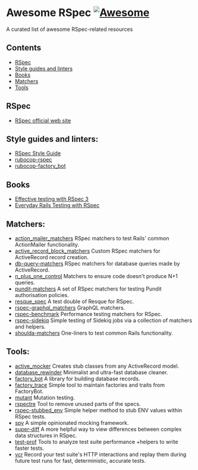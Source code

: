 # Awesome RSpec [![Awesome](https://awesome.re/badge.svg)](https://awesome.re)

A curated list of awesome RSpec-related resources

## Contents
- [RSpec](#rspec)
- [Style guides and linters](#style-guides-and-linters)
- [Books](#books)
- [Matchers](#matchers)
- [Tools](#tools)

## RSpec
- [RSpec official web site](https://rspec.info)

## Style guides and linters:
- [RSpec Style Guide](https://rspec.rubystyle.guide)
- [rubocop-rspec](https://github.com/rubocop/rubocop-rspec)
- [rubocop-factory_bot](https://github.com/rubocop/rubocop-factory_bot)

## Books
- [Effective testing with RSpec 3](https://pragprog.com/titles/rspec3/effective-testing-with-rspec-3/)
- [Everyday Rails Testing with RSpec](https://leanpub.com/everydayrailsrspec)

## Matchers:
- [action_mailer_matchers](https://github.com/contently/action_mailer_matchers) RSpec matchers to test Rails' common ActionMailer functionality.
- [active_record_block_matchers](https://github.com/nwallace/active_record_block_matchers) Custom RSpec matchers for ActiveRecord record creation.
- [db-query-matchers](https://github.com/sds/db-query-matchers) RSpec matchers for database queries made by ActiveRecord.
- [n_plus_one_control](https://github.com/palkan/n_plus_one_control) Matchers to ensure code doesn't produce N+1 queries.
- [pundit-matchers](https://github.com/pundit-community/pundit-matchers) A set of RSpec matchers for testing Pundit authorisation policies.
- [resque_spec](https://github.com/leshill/resque_spec) A test double of Resque for RSpec.
- [rspec-graphql_matchers](https://github.com/khamusa/rspec-graphql_matchers) GraphQL matchers.
- [rspec-benchmark](https://github.com/piotrmurach/rspec-benchmark) Performance testing matchers for RSpec.
- [rspec-sidekiq](https://github.com/wspurgin/rspec-sidekiq) Simple testing of Sidekiq jobs via a collection of matchers and helpers.
- [shoulda-matchers](https://github.com/thoughtbot/shoulda-matchers) One-liners to test common Rails functionality.

## Tools:
- [active_mocker](https://github.com/zeisler/active_mocker) Creates stub classes from any ActiveRecord model.
- [database_rewinder](https://github.com/amatsuda/database_rewinder) Minimalist and ultra-fast database cleaner.
- [factory_bot](https://github.com/thoughtbot/factory_bot) A library for building database records.
- [factory_trace](https://github.com/djezzzl/factory_trace) Simple tool to maintain factories and traits from FactoryBot.
- [mutant](https://github.com/mbj/mutant) Mutation testing.
- [rspectre](https://github.com/dgollahon/rspectre) Tool to remove unused parts of the specs.
- [rspec-stubbed_env](https://github.com/pboling/rspec-stubbed_env/) Simple helper method to stub ENV values within RSpec tests.
- [spy](https://github.com/ryanong/spy) A simple opinionated mocking framework.
- [super-diff](https://github.com/mcmire/super_diff) A more helpful way to view differences between complex data structures in RSpec.
- [test-prof](https://github.com/test-prof/test-prof) Tools to analyze test suite performance +helpers to write faster tests.
- [vcr](https://github.com/vcr/vcr) Record your test suite's HTTP interactions and replay them during future test runs for fast, deterministic, accurate tests.
